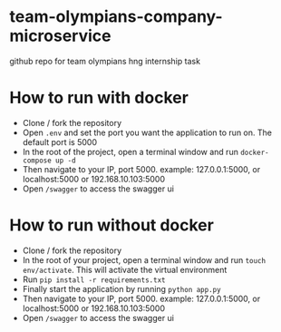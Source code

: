 # team-olympians-company-microservice
github repo for team olympians hng internship task

# How to run with docker

- Clone / fork the repository
- Open `.env` and set the port you want the application to run on. The default port is 5000
- In the root of the project, open a terminal window and run `docker-compose up -d`
- Then navigate to your IP, port 5000. example: 127.0.0.1:5000, or localhost:5000 or 192.168.10.103:5000
- Open `/swagger` to access the swagger ui


# How to run without docker
- Clone / fork the repository
- In the root of your project, open a terminal window and run `touch env/activate`. This will activate the virtual environment
- Run `pip install -r requirements.txt`
- Finally start the application by running `python app.py`
- Then navigate to your IP, port 5000. example: 127.0.0.1:5000, or localhost:5000 or 192.168.10.103:5000
- Open `/swagger` to access the swagger ui


